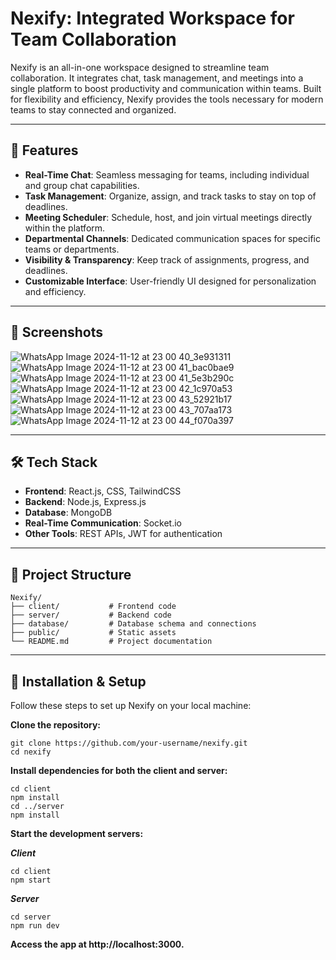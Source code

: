 # Nexify: Integrated Workspace for Team Collaboration

Nexify is an all-in-one workspace designed to streamline team collaboration. It integrates chat, task management, and meetings into a single platform to boost productivity and communication within teams. Built for flexibility and efficiency, Nexify provides the tools necessary for modern teams to stay connected and organized.

---

## 🚀 Features

- **Real-Time Chat**: Seamless messaging for teams, including individual and group chat capabilities.
- **Task Management**: Organize, assign, and track tasks to stay on top of deadlines.
- **Meeting Scheduler**: Schedule, host, and join virtual meetings directly within the platform.
- **Departmental Channels**: Dedicated communication spaces for specific teams or departments.
- **Visibility & Transparency**: Keep track of assignments, progress, and deadlines.
- **Customizable Interface**: User-friendly UI designed for personalization and efficiency.

---

## 📸 Screenshots

![WhatsApp Image 2024-11-12 at 23 00 40_3e931311](https://github.com/user-attachments/assets/f8eed0ed-aea0-41c6-ad65-00a2a6350c5c) 
![WhatsApp Image 2024-11-12 at 23 00 41_bac0bae9](https://github.com/user-attachments/assets/74fda146-6a4b-4ee0-bb7e-278a6290912d)
![WhatsApp Image 2024-11-12 at 23 00 41_5e3b290c](https://github.com/user-attachments/assets/913a3ace-f40d-4843-9884-7ce8abbaa3c1)
![WhatsApp Image 2024-11-12 at 23 00 42_1c970a53](https://github.com/user-attachments/assets/694e5f52-5beb-479d-a727-7c6c944f4d9e)
![WhatsApp Image 2024-11-12 at 23 00 43_52921b17](https://github.com/user-attachments/assets/9756ed06-ed8e-4497-be85-e83bf5454e09)
![WhatsApp Image 2024-11-12 at 23 00 43_707aa173](https://github.com/user-attachments/assets/c0b47308-d9c8-4c0c-aa12-b7f8ab2829bf)
![WhatsApp Image 2024-11-12 at 23 00 44_f070a397](https://github.com/user-attachments/assets/b4e536ab-521c-4d5c-b308-866e85c85147)


---

## 🛠️ Tech Stack

- **Frontend**: React.js, CSS, TailwindCSS
- **Backend**: Node.js, Express.js
- **Database**: MongoDB
- **Real-Time Communication**: Socket.io
- **Other Tools**: REST APIs, JWT for authentication

---

## 📂 Project Structure

```plaintext
Nexify/
├── client/           # Frontend code
├── server/           # Backend code
├── database/         # Database schema and connections
├── public/           # Static assets
└── README.md         # Project documentation
```

---

## 🚀 Installation & Setup

Follow these steps to set up Nexify on your local machine:

**Clone the repository:**
```
git clone https://github.com/your-username/nexify.git
cd nexify
```
**Install dependencies for both the client and server:**
```
cd client
npm install
cd ../server
npm install
```
**Start the development servers:**

***Client***
```
cd client
npm start
```
***Server***
```
cd server
npm run dev
```
**Access the app at http://localhost:3000.**

